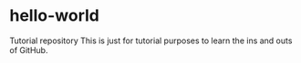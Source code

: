 # hello-world
Tutorial repository
This is just for tutorial purposes to learn the ins and outs of GitHub.

